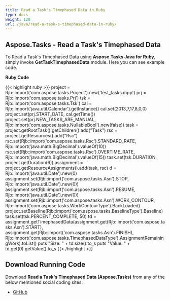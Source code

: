 ```yaml
---
title: Read a Task's Timephased Data in Ruby
type: docs
weight: 120
url: /java/read-a-task-s-timephased-data-in-ruby/
---
```


## **Aspose.Tasks - Read a Task's Timephased Data**
To Read a Task's Timephased Data using **Aspose.Tasks Java for Ruby**, simply invoke **GetTaskTimephasedData** module. Here you can see example code.

**Ruby Code**

{{< highlight ruby >}}
project = Rjb::import('com.aspose.tasks.Project').new('test_tasks.mpp')
prj = Rjb::import('com.aspose.tasks.Prj')
tsk = Rjb::import('com.aspose.tasks.Tsk')
cal = Rjb::import('java.util.Calendar').getInstance()
cal.set(2013,7,17,8,0,0)
project.set(prj.START_DATE, cal.getTime())
project.set(prj.NEW_TASKS_ARE_MANUAL, Rjb::import('com.aspose.tasks.NullableBool').new(false))
task = project.getRootTask().getChildren().add("Task")
rsc = project.getResources().add("Rsc")
rsc.set(Rjb::import('com.aspose.tasks.Rsc').STANDARD_RATE, Rjb::import('java.math.BigDecimal').valueOf(10))
rsc.set(Rjb::import('com.aspose.tasks.Rsc').OVERTIME_RATE, Rjb::import('java.math.BigDecimal').valueOf(15))
task.set(tsk.DURATION, project.getDuration(6))
assignment = project.getResourceAssignments().add(task, rsc)
d = Rjb::import('java.util.Date').new(0)
assignment.set(Rjb::import('com.aspose.tasks.Asn').STOP, Rjb::import('java.util.Date').new(0))
assignment.set(Rjb::import('com.aspose.tasks.Asn').RESUME, Rjb::import('java.util.Date').new(0))
assignment.set(Rjb::import('com.aspose.tasks.Asn').WORK_CONTOUR, Rjb::import('com.aspose.tasks.WorkContourType').BackLoaded)
project.setBaseline(Rjb::import('com.aspose.tasks.BaselineType').Baseline)
task.set(tsk.PERCENT_COMPLETE, 50)
td = assignment.getTimephasedData(assignment.get(Rjb::import('com.aspose.tasks.Asn').START), 
				assignment.get(Rjb::import('com.aspose.tasks.Asn').FINISH), 
Rjb::import('com.aspose.tasks.TimephasedDataType').AssignmentRemainingWork).toList()
puts "Size: " + td.size().to_s
puts "Value: " + td.get(0).getValue().to_s
{{< /highlight >}}

## **Download Running Code**
Download **Read a Task's Timephased Data (Aspose.Tasks)** from any of the below mentioned social coding sites:

- [GitHub](https://github.com/aspose-tasks/Aspose.Tasks-for-Java/blob/master/Plugins/Aspose_Tasks_Java_for_Ruby/lib/asposetasksjava/Tasks/gettasktimephaseddata.rb)
